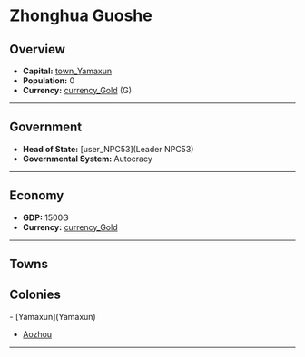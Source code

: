 # <!--NAME-->Zhonghua Guoshe<!--NAME-->

## Overview

- **Capital:** <!--CAPITAL_LINK-->[town_Yamaxun](Yamaxun)<!--CAPITAL_LINK-->
- **Population:** <!--POPULATION-->0<!--POPULATION-->
- **Currency:** <!--CURRENCY_LINK-->[currency_Gold](Gold)<!--CURRENCY_LINK--> (<!--CURRENCY_ABV-->G<!--CURRENCY_ABV-->)

---

## Government

- **Head of State:** <!--LEADER_TITLE_LINK-->[user_NPC53](Leader NPC53)<!--LEADER_TITLE_LINK-->
- **Governmental System:** <!--GOVERNMENT-->Autocracy<!--GOVERNMENT-->

---

## Economy

- **GDP:** <!--GDP-->1500G<!--GDP-->
- **Currency:** <!--CURRENCY_LINK-->[currency_Gold](Gold)<!--CURRENCY_LINK-->

---

## Towns

<!--TOWNS--><!--TOWNS-->

## Colonies

<!--COLONIES-->- [Yamaxun](Yamaxun)
- [Aozhou](Aozhou)<!--COLONIES-->

---